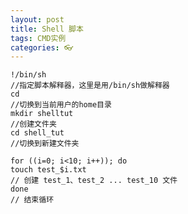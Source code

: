 ```yaml
---
layout: post
title: Shell 脚本
tags: CMD实例
categories: 👓
---
```



	!/bin/sh
	//指定脚本解释器，这里是用/bin/sh做解释器
	cd 
	//切换到当前用户的home目录
	mkdir shelltut 
	//创建文件夹
	cd shell_tut
	//切换到新建文件夹
	
	for ((i=0; i<10; i++)); do
	touch test_$i.txt
	// 创建 test_1、test_2 ... test_10 文件
	done 
	// 结束循环

